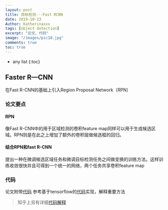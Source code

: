 ```yaml
---
layout: post
title: 目标检测---Fast RCNN
date: 2019-10-23
Author: Katherinaxxx
tags: [object detection]
excerpt: "论文、代码"
image: "/images/pic10.jpg"
comments: true
toc: true
---
```


<head>
    <script src="https://cdn.mathjax.org/mathjax/latest/MathJax.js?config=TeX-AMS-MML_HTMLorMML" type="text/javascript"></script>
    <script type="text/x-mathjax-config">
        MathJax.Hub.Config({
            tex2jax: {
            skipTags: ['script', 'noscript', 'style', 'textarea', 'pre'],
            inlineMath: [['$','$']]
            }
        });
    </script>
</head>

* any list
{:toc}

## Faster R—CNN

在Fast R-CNN的基础上引入Region Proposal Network（RPN）

### 论文要点

#### RPN

像Fast R-CNN中的用于区域检测的卷积feature map同样可以用于生成候选区域。RPN则是在此之上增加了额外的卷积层做候选框的回归。

#### 结合RPN和fast R-CNN

提出一种在微调候选区域任务和微调目标检测任务之间做变换的训练方法。这样训练收敛很快并且可得到一个统一的网络，两个任务共享卷积feature map

### 代码

论文附带[代码](https://github.com/rbgirshick/py-faster-rcnn)
参考基于tensorflow的[代码](github.com/endernewton/tf-faster-rcnn)实现，解释重要方法
> 知乎上另有详细[代码解释](https://zhuanlan.zhihu.com/p/32230004)
